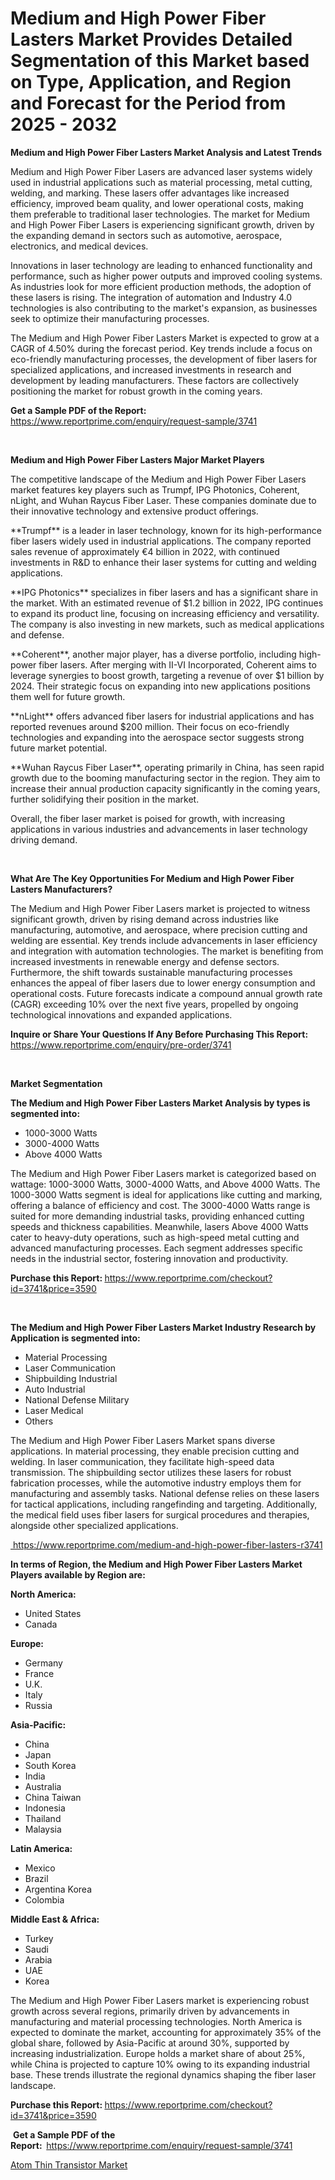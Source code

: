 <p><h1>Medium and High Power Fiber Lasters Market Provides Detailed Segmentation of this Market based on Type, Application, and Region and Forecast for the Period from 2025 - 2032</h1></p><p><strong>Medium and High Power Fiber Lasters Market Analysis and Latest Trends</strong></p>
<p><p>Medium and High Power Fiber Lasers are advanced laser systems widely used in industrial applications such as material processing, metal cutting, welding, and marking. These lasers offer advantages like increased efficiency, improved beam quality, and lower operational costs, making them preferable to traditional laser technologies. The market for Medium and High Power Fiber Lasers is experiencing significant growth, driven by the expanding demand in sectors such as automotive, aerospace, electronics, and medical devices.</p><p>Innovations in laser technology are leading to enhanced functionality and performance, such as higher power outputs and improved cooling systems. As industries look for more efficient production methods, the adoption of these lasers is rising. The integration of automation and Industry 4.0 technologies is also contributing to the market's expansion, as businesses seek to optimize their manufacturing processes.</p><p>The Medium and High Power Fiber Lasters Market is expected to grow at a CAGR of 4.50% during the forecast period. Key trends include a focus on eco-friendly manufacturing processes, the development of fiber lasers for specialized applications, and increased investments in research and development by leading manufacturers. These factors are collectively positioning the market for robust growth in the coming years.</p></p>
<p><strong>Get a Sample PDF of the Report:&nbsp;</strong> <a href="https://www.reportprime.com/enquiry/request-sample/3741?utm_campaign=3356&utm_medium=2&utm_source=Github&utm_content=ia&utm_term=18032025&utm_id=medium-and-high-power-fiber-lasters">https://www.reportprime.com/enquiry/request-sample/3741</a></p>
<p>&nbsp;</p>
<p><strong>Medium and High Power Fiber Lasters Major Market Players</strong></p>
<p><p>The competitive landscape of the Medium and High Power Fiber Lasers market features key players such as Trumpf, IPG Photonics, Coherent, nLight, and Wuhan Raycus Fiber Laser. These companies dominate due to their innovative technology and extensive product offerings.</p><p>**Trumpf** is a leader in laser technology, known for its high-performance fiber lasers widely used in industrial applications. The company reported sales revenue of approximately €4 billion in 2022, with continued investments in R&D to enhance their laser systems for cutting and welding applications.</p><p>**IPG Photonics** specializes in fiber lasers and has a significant share in the market. With an estimated revenue of $1.2 billion in 2022, IPG continues to expand its product line, focusing on increasing efficiency and versatility. The company is also investing in new markets, such as medical applications and defense.</p><p>**Coherent**, another major player, has a diverse portfolio, including high-power fiber lasers. After merging with II-VI Incorporated, Coherent aims to leverage synergies to boost growth, targeting a revenue of over $1 billion by 2024. Their strategic focus on expanding into new applications positions them well for future growth.</p><p>**nLight** offers advanced fiber lasers for industrial applications and has reported revenues around $200 million. Their focus on eco-friendly technologies and expanding into the aerospace sector suggests strong future market potential.</p><p>**Wuhan Raycus Fiber Laser**, operating primarily in China, has seen rapid growth due to the booming manufacturing sector in the region. They aim to increase their annual production capacity significantly in the coming years, further solidifying their position in the market.</p><p>Overall, the fiber laser market is poised for growth, with increasing applications in various industries and advancements in laser technology driving demand.</p></p>
<p>&nbsp;</p>
<p><strong>What Are The Key Opportunities For Medium and High Power Fiber Lasters Manufacturers?</strong></p>
<p><p>The Medium and High Power Fiber Lasers market is projected to witness significant growth, driven by rising demand across industries like manufacturing, automotive, and aerospace, where precision cutting and welding are essential. Key trends include advancements in laser efficiency and integration with automation technologies. The market is benefiting from increased investments in renewable energy and defense sectors. Furthermore, the shift towards sustainable manufacturing processes enhances the appeal of fiber lasers due to lower energy consumption and operational costs. Future forecasts indicate a compound annual growth rate (CAGR) exceeding 10% over the next five years, propelled by ongoing technological innovations and expanded applications.</p></p>
<p><strong>Inquire or Share Your Questions If Any Before Purchasing This Report:</strong> <a href="https://www.reportprime.com/enquiry/pre-order/3741?utm_campaign=3356&utm_medium=2&utm_source=Github&utm_content=ia&utm_term=18032025&utm_id=medium-and-high-power-fiber-lasters">https://www.reportprime.com/enquiry/pre-order/3741</a></p>
<p>&nbsp;</p>
<p><strong>Market Segmentation</strong></p>
<p><strong>The Medium and High Power Fiber Lasters Market Analysis by types is segmented into:</strong></p>
<p><ul><li>1000-3000 Watts</li><li>3000-4000 Watts</li><li>Above 4000 Watts</li></ul></p>
<p><p>The Medium and High Power Fiber Lasers market is categorized based on wattage: 1000-3000 Watts, 3000-4000 Watts, and Above 4000 Watts. The 1000-3000 Watts segment is ideal for applications like cutting and marking, offering a balance of efficiency and cost. The 3000-4000 Watts range is suited for more demanding industrial tasks, providing enhanced cutting speeds and thickness capabilities. Meanwhile, lasers Above 4000 Watts cater to heavy-duty operations, such as high-speed metal cutting and advanced manufacturing processes. Each segment addresses specific needs in the industrial sector, fostering innovation and productivity.</p></p>
<p><strong>Purchase this Report:&nbsp;</strong><a href="https://www.reportprime.com/checkout?id=3741&price=3590&utm_campaign=3356&utm_medium=2&utm_source=Github&utm_content=ia&utm_term=18032025&utm_id=medium-and-high-power-fiber-lasters">https://www.reportprime.com/checkout?id=3741&price=3590</a></p>
<p>&nbsp;</p>
<p><strong>The Medium and High Power Fiber Lasters Market Industry Research by Application is segmented into:</strong></p>
<p><ul><li>Material Processing</li><li>Laser Communication</li><li>Shipbuilding Industrial</li><li>Auto Industrial</li><li>National Defense Military</li><li>Laser Medical</li><li>Others</li></ul></p>
<p><p>The Medium and High Power Fiber Lasers Market spans diverse applications. In material processing, they enable precision cutting and welding. In laser communication, they facilitate high-speed data transmission. The shipbuilding sector utilizes these lasers for robust fabrication processes, while the automotive industry employs them for manufacturing and assembly tasks. National defense relies on these lasers for tactical applications, including rangefinding and targeting. Additionally, the medical field uses fiber lasers for surgical procedures and therapies, alongside other specialized applications.</p></p>
<p><a href="https://www.reportprime.com/medium-and-high-power-fiber-lasters-r3741?utm_campaign=3356&utm_medium=2&utm_source=Github&utm_content=ia&utm_term=18032025&utm_id=medium-and-high-power-fiber-lasters">&nbsp;https://www.reportprime.com/medium-and-high-power-fiber-lasters-r3741</a></p>
<p><strong>In terms of Region, the Medium and High Power Fiber Lasters Market Players available by Region are:</strong></p>
<p>
    <p> <strong> North America: </strong>
        <ul>
            <li>United States</li>
            <li>Canada</li>
        </ul>
        </p> 
    <p> <strong> Europe: </strong>
        <ul>
            <li>Germany</li>
            <li>France</li>
            <li>U.K.</li>
            <li>Italy</li>
            <li>Russia</li>
        </ul>
        </p> 
    <p> <strong> Asia-Pacific: </strong>
        <ul>
            <li>China</li>
            <li>Japan</li>
            <li>South Korea</li>
            <li>India</li>
            <li>Australia</li>
            <li>China Taiwan</li>
            <li>Indonesia</li>
            <li>Thailand</li>
            <li>Malaysia</li>
        </ul>
        </p> 
    <p> <strong> Latin America: </strong>
        <ul>
            <li>Mexico</li>
            <li>Brazil</li>
            <li>Argentina Korea</li>
            <li>Colombia</li>
        </ul>
        </p> 
    <p> <strong> Middle East & Africa: </strong>
        <ul>
            <li>Turkey</li>
            <li>Saudi</li>
            <li>Arabia</li>
            <li>UAE</li>
            <li>Korea</li>
        </ul>
    </p>
    </p>
<p><p>The Medium and High Power Fiber Lasers market is experiencing robust growth across several regions, primarily driven by advancements in manufacturing and material processing technologies. North America is expected to dominate the market, accounting for approximately 35% of the global share, followed by Asia-Pacific at around 30%, supported by increasing industrialization. Europe holds a market share of about 25%, while China is projected to capture 10% owing to its expanding industrial base. These trends illustrate the regional dynamics shaping the fiber laser landscape.</p></p>
<p><strong>Purchase this Report: </strong><a href="https://www.reportprime.com/checkout?id=3741&price=3590&utm_campaign=3356&utm_medium=2&utm_source=Github&utm_content=ia&utm_term=18032025&utm_id=medium-and-high-power-fiber-lasters">https://www.reportprime.com/checkout?id=3741&price=3590</a></p>
<p>&nbsp;<strong>Get a Sample PDF of the Report:&nbsp;&nbsp;</strong><a href="https://www.reportprime.com/enquiry/request-sample/3741?utm_campaign=3356&utm_medium=2&utm_source=Github&utm_content=ia&utm_term=18032025&utm_id=medium-and-high-power-fiber-lasters">https://www.reportprime.com/enquiry/request-sample/3741</a></p>
<p><strong></strong></p>
<p><p><a href="https://github.com/keolalelekr8/Market-Research-Report-List-1/blob/main/atom-thin-transistor-market.md?utm_campaign=3356&utm_medium=2&utm_source=Github&utm_content=ia&utm_term=18032025&utm_id=medium-and-high-power-fiber-lasters">Atom Thin Transistor Market</a></p></p>